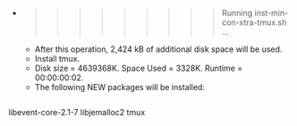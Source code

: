 * >>>>>>>>> Running inst-min-con-xtra-tmux.sh ...
  * After this operation, 2,424 kB of additional disk space will be used.
  * Install tmux.
  * Disk size = 4639368K. Space Used = 3328K. Runtime = 00:00:00:02.
  * The following NEW packages will be installed:
  ```bash
libevent-core-2.1-7 libjemalloc2 tmux
  ```
